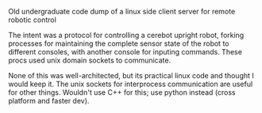Old undergraduate code dump of a linux side client server for remote robotic control

The intent was a protocol for controlling a cerebot upright robot, forking processes
for maintaining the complete sensor state of the robot to different consoles, with
another console for inputing commands. These procs used unix domain sockets to communicate.

None of this was well-architected, but its practical linux code and thought I would
keep it. The unix sockets for interprocess communication are useful for other things.
Wouldn't use C++ for this; use python instead (cross platform and faster dev).


